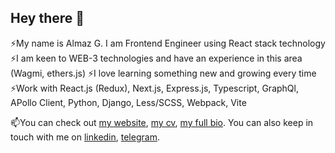 ## Hey there 🖖

⚡My name is Almaz G. I am Frontend Engineer using React stack technology
⚡I am keen to WEB-3 technologies and have an experience in this area (Wagmi, ethers.js)
⚡I love learning something new and growing every time  
⚡Work with React.js (Redux), Next.js, Express.js, Typescript, GraphQl, APollo Client, Python, Django, Less/SCSS, Webpack, Vite

📫You can check out [my website](https://gabdulbaroff.github.io/), [my cv](https://docs.google.com/document/d/1vxM9GNAq9wu-zO-7EUazJBpIJcGaNNfRG5EzChKQ8Uw), [my full bio](https://github.com/gabdulbaroff). You can also keep in touch with me on [linkedin](https://www.linkedin.com/in/almaz-gabdulbarov-3706bb233/), [telegram](https://t.me/almaz_and_thoughts).

